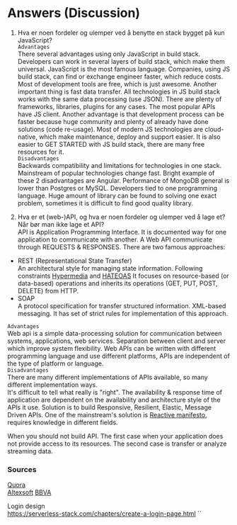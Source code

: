 # Answers (Discussion)
1. Hva er noen fordeler og ulemper ved å benytte en stack bygget på kun JavaScript?   
`Advantages`   
There several advantages using only JavaScript in build stack. 
Developers can work in several layers of build stack, which make them universal.
JavaScript is the most famous language. Companies, using JS build stack, can
find or exchange engineer faster, which reduce costs. 
Most of development tools are free, which is just awesome. 
Another important thing is fast data transfer. 
All technologies in JS build stack works with the same data processing (use JSON).
There are plenty of frameworks, libraries, plugins for any cases. 
The most popular APIs have JS client. Another advantage is 
that development process can be faster because huge community 
and plenty of already have done solutions (code re-usage). 
Most of modern JS technologies are cloud-native, 
which make maintenance, deploy and support easier. 
It is also easier to GET STARTED with JS build stack, there are many free resources for it.  
`Disadvantages`  
Backwards compatibility and limitations for technologies in one stack. 
Mainstream of popular technologies change fast. Bright example of these 2 disadvantages are Angular.
Performance of MongoDB general is lower than Postgres or MySQL. 
Developers tied to one programming language. Huge amount of library can be found to solving one exact problem, 
sometimes it is difficult to find good quality library.  
  
2. Hva er et (web-)API, og hva er noen fordeler og ulemper ved å lage et? Når bør man ikke lage et API?  
API is Application Programming Interface. It is documented way for one application to communicate with another. 
A Web API communicate through REQUESTS & RESPONSES. There are two famous approaches: 
* REST (Representational State Transfer)  
An architectural style for managing state information. 
Following constraints [Hypermedia](https://en.wikipedia.org/wiki/Hypermedia) and [HATEOAS](https://en.wikipedia.org/wiki/HATEOAS) 
It  focuses on resource-based (or data-based) operations and inherits its operations (GET, PUT, POST, DELETE) from HTTP.
* SOAP  
A protocol specification for transfer structured information. XML-based messaging. 
It has set of strict rules for implementation of this approach.    
  
`Advantages`  
Web api is a simple data-processing solution for communication between systems, applications, web services.
Separation between client and server which improve system flexibility. Web APIs can be written with different programming language and use different platforms, 
 APIs are independent of the type of platform or language.  
`Disadvantages`  
There are many different implementations of APIs available, so many different implementation ways.  
It's difficult to tell what really is "right". The availability & response time of application are dependent on the availability and architecture style of the APIs it use. 
Solution is to build Responsive, Resilient, Elastic, Message Driven APIs. One of the mainstream's solution is 
[Reactive manifesto](http://www.reactivemanifesto.org/), requires knowledge in different fields. 

When you should not build API. The first case when your application does not provide access to its resources.
The second case is transfer or analyze streaming data.


### Sources
[Quora](https://www.quora.com/What-are-the-pros-and-cons-of-MEAN-javascript-stack-vs-LAMP-stack)  
[Altexsoft](https://www.altexsoft.com/blog/engineering/the-good-and-the-bad-of-javascript-full-stack-development/)
[BBVA](https://bbvaopen4u.com/en/actualidad/rest-api-what-it-and-what-are-its-advantages-project-development)

Login design  
https://serverless-stack.com/chapters/create-a-login-page.html  ``